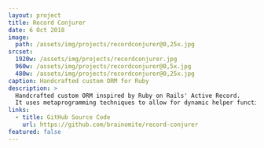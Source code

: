 ```yaml
---
layout: project
title: Record Conjurer
date: 6 Oct 2018
image:
  path: /assets/img/projects/recordconjurer@0,25x.jpg
srcset:
  1920w: /assets/img/projects/recordconjurer.jpg
  960w: /assets/img/projects/recordconjurer@0,5x.jpg
  480w: /assets/img/projects/recordconjurer@0,25x.jpg
caption: Handcrafted custom ORM for Ruby
description: >
  Handcrafted custom ORM inspired by Ruby on Rails' Active Record.
  It uses metaprogramming techniques to allow for dynamic helper functions allowing for DRYer code.
links:
  - title: GitHub Source Code
    url: https://github.com/brainomite/record-conjurer
featured: false
---
```

